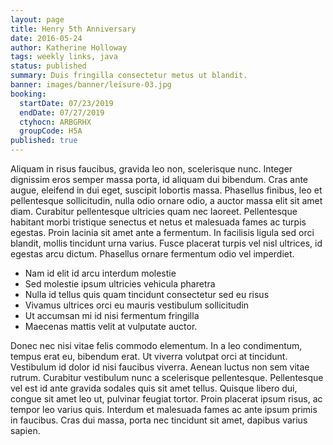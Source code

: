 ```yaml
---
layout: page
title: Henry 5th Anniversary
date: 2016-05-24
author: Katherine Holloway
tags: weekly links, java
status: published
summary: Duis fringilla consectetur metus ut blandit.
banner: images/banner/leisure-03.jpg
booking:
  startDate: 07/23/2019
  endDate: 07/27/2019
  ctyhocn: ARBGRHX
  groupCode: H5A
published: true
---
```

Aliquam in risus faucibus, gravida leo non, scelerisque nunc. Integer dignissim eros semper massa porta, id aliquam dui bibendum. Cras ante augue, eleifend in dui eget, suscipit lobortis massa. Phasellus finibus, leo et pellentesque sollicitudin, nulla odio ornare odio, a auctor massa elit sit amet diam. Curabitur pellentesque ultricies quam nec laoreet. Pellentesque habitant morbi tristique senectus et netus et malesuada fames ac turpis egestas. Proin lacinia sit amet ante a fermentum. In facilisis ligula sed orci blandit, mollis tincidunt urna varius. Fusce placerat turpis vel nisl ultrices, id egestas arcu dictum. Phasellus ornare fermentum odio vel imperdiet.

* Nam id elit id arcu interdum molestie
* Sed molestie ipsum ultricies vehicula pharetra
* Nulla id tellus quis quam tincidunt consectetur sed eu risus
* Vivamus ultrices orci eu mauris vestibulum sollicitudin
* Ut accumsan mi id nisi fermentum fringilla
* Maecenas mattis velit at vulputate auctor.

Donec nec nisi vitae felis commodo elementum. In a leo condimentum, tempus erat eu, bibendum erat. Ut viverra volutpat orci at tincidunt. Vestibulum id dolor id nisi faucibus viverra. Aenean luctus non sem vitae rutrum. Curabitur vestibulum nunc a scelerisque pellentesque. Pellentesque vel est id ante gravida sodales quis sit amet tellus. Quisque libero dui, congue sit amet leo ut, pulvinar feugiat tortor. Proin placerat ipsum risus, ac tempor leo varius quis. Interdum et malesuada fames ac ante ipsum primis in faucibus. Cras dui massa, porta nec tincidunt sit amet, dapibus varius sapien.
